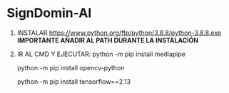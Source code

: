 # SignDomin-AI
1. INSTALAR https://www.python.org/ftp/python/3.8.8/python-3.8.8.exe
   **IMPORTANTE AÑADIR AL PATH DURANTE LA INSTALACIÓN**
2. IR AL CMD Y EJECUTAR:
   python -m pip install mediapipe
   
   python -m pip install opencv-python
   
   python -m pip install tensorflow==2.13
